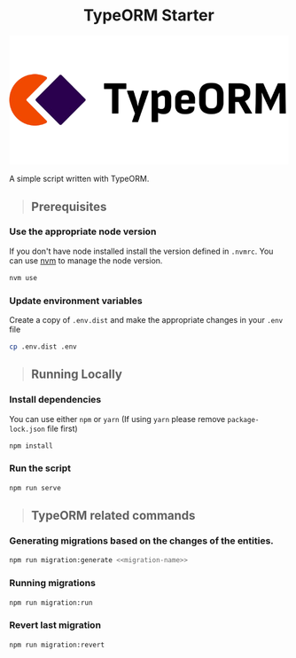 <div align="center">
  <h1>TypeORM Starter</h1>
</div>

![TypeORM](https://github.com/typeorm/typeorm/raw/master/resources/logo_big.png)

A simple script written with TypeORM.

> ## Prerequisites

### Use the appropriate node version

If you don't have node installed install the version defined in `.nvmrc`. You can use [nvm](https://github.com/nvm-sh/nvm) to manage the node version.

```bash
nvm use
```

### Update environment variables

Create a copy of `.env.dist` and make the appropriate changes in your `.env` file

```bash
cp .env.dist .env
```
> ## Running Locally

### Install dependencies

You can use either `npm` or `yarn` (If using `yarn` please remove ```package-lock.json``` file first)
```bash
npm install
```

### Run the script

```bash
npm run serve
```

> ## TypeORM related commands

### Generating migrations based on the changes of the entities.

```bash
npm run migration:generate <<migration-name>>
```

### Running migrations

```bash
npm run migration:run
```

### Revert last migration

```bash
npm run migration:revert
```
